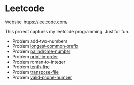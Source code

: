 # Leetcode
Website: https://leetcode.com/

This project captures my leetcode programming.
Just for fun.

- Problem [add-two-numbers](https://leetcode.com/problems/add-two-numbers)
- Problem [longest-common-prefix](https://leetcode.com/problems/longest-common-prefix)
- Problem [palindrome-number](https://leetcode.com/problems/palindrome-number)
- Problem [print-in-order](https://leetcode.com/problems/print-in-order)
- Problem [roman-to-integer](https://leetcode.com/problems/roman-to-integer)
- Problem [tenth-line](https://leetcode.com/problems/tenth-line)
- Problem [transpose-file](https://leetcode.com/problems/transpose-file)
- Problem [valid-phone-number](https://leetcode.com/problems/valid-phone-number)

